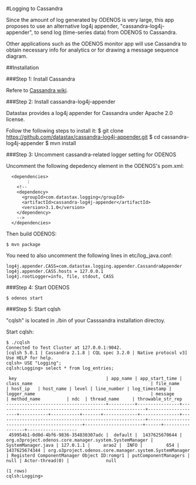 #Logging to Cassandra

Since the amount of log generated by ODENOS is very large, this app proposes to use an alternative log4j appender, "cassandra-log4j-appender", to send log (time-series data) from ODENOS to Cassandra.

Other applications such as the ODENOS monitor app will use Cassandra to obtain necessary info for analytics or for drawing a message sequence diagram.

##Installation

###Step 1: Install Cassandra

Refere to [Cassandra wiki](https://wiki.apache.org/cassandra/GettingStarted).

###Step 2: Install cassandra-log4j-appender

Datastax provides a log4j appender for Cassandra under Apache 2.0 license.

Follow the following steps to install it:
$ git clone https://github.com/datastax/cassandra-log4j-appender.git
$ cd cassandra-log4j-appender
$ mvn install

###Step 3: Uncomment cassandra-related logger setting for ODENOS

Uncomment the following depedency element in the ODENOS's pom.xml:
```
  <dependencies>
        :
    <!--
    <dependency>
      <groupId>com.datastax.logging</groupId>
      <artifactId>cassandra-log4j-appender</artifactId>
      <version>3.1.0</version>
    </dependency>
    -->
  </dependencies> 
```

Then build ODENOS:
```
$ mvn package
```

You need to also uncomment the following lines in etc/log_java.conf:
```
log4j.appender.CASS=com.datastax.logging.appender.CassandraAppender
log4j.appender.CASS.hosts = 127.0.0.1
log4j.rootLogger=info, file, stdout, CASS
```

###Step 4: Start ODENOS

```
$ odenos start
```

###Step 5: Start cqlsh

"cqlsh" is located in ./bin of your Casssandra installation directoy.

Start cqlsh:
```
$ ./cqlsh
Connected to Test Cluster at 127.0.0.1:9042.
[cqlsh 5.0.1 | Cassandra 2.1.8 | CQL spec 3.2.0 | Native protocol v3]
Use HELP for help.
cqlsh> USE "Logging";
cqlsh:Logging> select * from log_entries;

 key                                  | app_name | app_start_time | class_name                                             | file_name          | host_ip   | host_name | level | line_number | log_timestamp | logger_name                                            | message                                     | method_name          | ndc  | thread_name     | throwable_str_rep
--------------------------------------+----------+----------------+--------------------------------------------------------+--------------------+-----------+-----------+-------+-------------+---------------+--------------------------------------------------------+---------------------------------------------+----------------------+------+-----------------+-------------------
 459954b1-0d0d-4bf6-9836-354830307adc |  default |  1437625670644 | org.o3project.odenos.core.manager.system.SystemManager | SystemManager.java | 127.0.1.1 |     arao2 |  INFO |         654 | 1437625674344 | org.o3project.odenos.core.manager.system.SystemManager | Registerd ComponentManager Object ID:romgr1 | putComponentManagers | null | Actor-thread(0) |              null

(1 rows)
cqlsh:Logging> 
```




